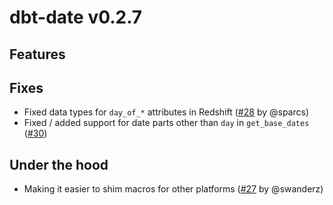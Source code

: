 # dbt-date v0.2.7

## Features


## Fixes

* Fixed data types for `day_of_*` attributes in Redshift ([#28](https://github.com/calogica/dbt-date/pull/28) by @sparcs)
* Fixed / added support for date parts other than `day` in `get_base_dates` ([#30](https://github.com/calogica/dbt-date/pull/30))

## Under the hood

* Making it easier to shim macros for other platforms ([#27](https://github.com/calogica/dbt-date/pull/27) by @swanderz)
